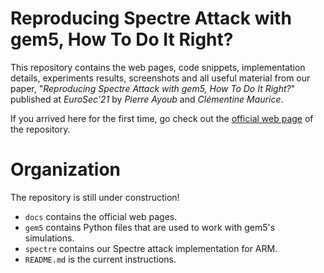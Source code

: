 # Reproducing Spectre Attack with gem5, How To Do It Right?

This repository contains the web pages, code snippets, implementation details,
experiments results, screenshots and all useful material from our paper,
"_Reproducing Spectre Attack with gem5, How To Do It Right?_" published at
_EuroSec'21_ by _Pierre Ayoub_ and _Clémentine Maurice_.

If you arrived here for the first time, go check out the [official web
page](https://pierreay.github.io/reproduce-spectre-gem5/) of the repository.

# Organization

The repository is still under construction!

- `docs` contains the official web pages.
- `gem5` contains Python files that are used to work with gem5's simulations.
- `spectre` contains our Spectre attack implementation for ARM.
- `README.md` is the current instructions.
